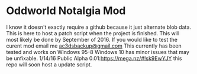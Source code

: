 # Oddworld Notalgia Mod
I know it doesn't exactly require a github because it just alternate blob data.
This is here to host a patch script when the project is finished.
This will most likely be done by September of 2016.
If you would like to test the curent mod email me ac3dsbackup@gmail.com 
This currently has been tested and works on Windows 95-8 Windows 10 has minor issues that may be unfixable.
1/14/16
Public Alpha 0.01:https://mega.nz/#!sk9EwYJY this repo will soon host a update script.
